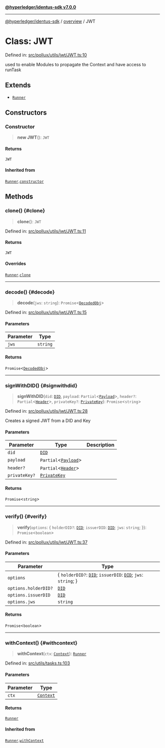 [**@hyperledger/identus-sdk v7.0.0**](../../README.md)

***

[@hyperledger/identus-sdk](../../README.md) / [overview](../README.md) / JWT

# Class: JWT

Defined in: [src/pollux/utils/jwt/JWT.ts:10](https://github.com/hyperledger/identus-edge-agent-sdk-ts/blob/96423ee84b124a31ce63036d9d623d1cb73a13c2/src/pollux/utils/jwt/JWT.ts#L10)

used to enable Modules to propagate the Context
and have access to runTask

## Extends

- [`Runner`](../namespaces/Utils/namespaces/Task/classes/Runner.md)

## Constructors

### Constructor

> **new JWT**(): `JWT`

#### Returns

`JWT`

#### Inherited from

[`Runner`](../namespaces/Utils/namespaces/Task/classes/Runner.md).[`constructor`](../namespaces/Utils/namespaces/Task/classes/Runner.md#constructor)

## Methods

### clone() {#clone}

> **clone**(): `JWT`

Defined in: [src/pollux/utils/jwt/JWT.ts:11](https://github.com/hyperledger/identus-edge-agent-sdk-ts/blob/96423ee84b124a31ce63036d9d623d1cb73a13c2/src/pollux/utils/jwt/JWT.ts#L11)

#### Returns

`JWT`

#### Overrides

[`Runner`](../namespaces/Utils/namespaces/Task/classes/Runner.md).[`clone`](../namespaces/Utils/namespaces/Task/classes/Runner.md#clone)

***

### decode() {#decode}

> **decode**(`jws`: `string`): `Promise`\<[`DecodedObj`](../namespaces/Domain/namespaces/JWT/interfaces/DecodedObj.md)\>

Defined in: [src/pollux/utils/jwt/JWT.ts:15](https://github.com/hyperledger/identus-edge-agent-sdk-ts/blob/96423ee84b124a31ce63036d9d623d1cb73a13c2/src/pollux/utils/jwt/JWT.ts#L15)

#### Parameters

| Parameter | Type |
| ------ | ------ |
| `jws` | `string` |

#### Returns

`Promise`\<[`DecodedObj`](../namespaces/Domain/namespaces/JWT/interfaces/DecodedObj.md)\>

***

### signWithDID() {#signwithdid}

> **signWithDID**(`did`: [`DID`](../namespaces/Domain/classes/DID.md), `payload`: `Partial`\<[`Payload`](../namespaces/Domain/namespaces/JWT/type-aliases/Payload.md)\>, `header?`: `Partial`\<[`Header`](../namespaces/Domain/namespaces/JWT/interfaces/Header.md)\>, `privateKey?`: [`PrivateKey`](../namespaces/Domain/classes/PrivateKey.md)): `Promise`\<`string`\>

Defined in: [src/pollux/utils/jwt/JWT.ts:28](https://github.com/hyperledger/identus-edge-agent-sdk-ts/blob/96423ee84b124a31ce63036d9d623d1cb73a13c2/src/pollux/utils/jwt/JWT.ts#L28)

Creates a signed JWT from a DID and Key

#### Parameters

| Parameter | Type | Description |
| ------ | ------ | ------ |
| `did` | [`DID`](../namespaces/Domain/classes/DID.md) |  |
| `payload` | `Partial`\<[`Payload`](../namespaces/Domain/namespaces/JWT/type-aliases/Payload.md)\> |  |
| `header?` | `Partial`\<[`Header`](../namespaces/Domain/namespaces/JWT/interfaces/Header.md)\> |  |
| `privateKey?` | [`PrivateKey`](../namespaces/Domain/classes/PrivateKey.md) |  |

#### Returns

`Promise`\<`string`\>

***

### verify() {#verify}

> **verify**(`options`: \{ `holderDID?`: [`DID`](../namespaces/Domain/classes/DID.md); `issuerDID`: [`DID`](../namespaces/Domain/classes/DID.md); `jws`: `string`; \}): `Promise`\<`boolean`\>

Defined in: [src/pollux/utils/jwt/JWT.ts:37](https://github.com/hyperledger/identus-edge-agent-sdk-ts/blob/96423ee84b124a31ce63036d9d623d1cb73a13c2/src/pollux/utils/jwt/JWT.ts#L37)

#### Parameters

| Parameter | Type |
| ------ | ------ |
| `options` | \{ `holderDID?`: [`DID`](../namespaces/Domain/classes/DID.md); `issuerDID`: [`DID`](../namespaces/Domain/classes/DID.md); `jws`: `string`; \} |
| `options.holderDID?` | [`DID`](../namespaces/Domain/classes/DID.md) |
| `options.issuerDID` | [`DID`](../namespaces/Domain/classes/DID.md) |
| `options.jws` | `string` |

#### Returns

`Promise`\<`boolean`\>

***

### withContext() {#withcontext}

> **withContext**(`ctx`: [`Context`](../namespaces/Utils/namespaces/Task/type-aliases/Context.md)): [`Runner`](../namespaces/Utils/namespaces/Task/classes/Runner.md)

Defined in: [src/utils/tasks.ts:103](https://github.com/hyperledger/identus-edge-agent-sdk-ts/blob/96423ee84b124a31ce63036d9d623d1cb73a13c2/src/utils/tasks.ts#L103)

#### Parameters

| Parameter | Type |
| ------ | ------ |
| `ctx` | [`Context`](../namespaces/Utils/namespaces/Task/type-aliases/Context.md) |

#### Returns

[`Runner`](../namespaces/Utils/namespaces/Task/classes/Runner.md)

#### Inherited from

[`Runner`](../namespaces/Utils/namespaces/Task/classes/Runner.md).[`withContext`](../namespaces/Utils/namespaces/Task/classes/Runner.md#withcontext)
